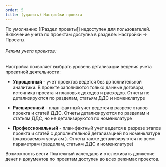 ```yaml
---
order: 5
title: (удалить) Настройки проекта
---
```


По умолчанию \[\[Раздел проекты\]\] недоступен для пользователей. Включение учета по проектам доступна в разделе: Настройки -> Проекты.

###### Режим учета проектов:

Настройка позволяет выбрать уровень детализации ведения учета проектной деятельности:

-  **Упрощенный** - учет проектов ведется без дополнительной аналитики. В проекте заполняются только данные договора, источника проекта и плановых доходов и расходов. Отчеты не детализируются по разделам, статьям ДДС и номенклатуре

-  **Расширенный** - план-фактный учет ведется в разрезе этапов проекта и статей ДДС. Отчеты детализируются по разделам и статьям ДДС, но не детализируются по номенклатуре

-  **Профессиональный** - план-фактный учет ведется в разрезе этапов проекта и статей с дополнительной детализацией по номенклатуре (оказываемым услугам ). Отчеты также детализируются по всем параметрам (разделам, статьям ДДС и номенклатуре)

Возможность вести Платежный календарь и отслеживать движение денег и документов по проектам доступен во всех режимах проектов.